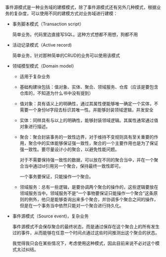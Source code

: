事件源模式是一种业务域的建模模式，除了事件源模式还有另外几种模式，根据业务的复杂度，可以使用不同的建模方式对业务域进行建模：

* 事务脚本模式（Transaction script）

  简单业务。代码里边直接写SQL。这种方式想都不用想，狗都不用

* 活动记录模式（Active record)

  简单业务，针对那种简单的CRUD的业务可以使用该模式

* 领域模型模式（Domain model）

  * 适用于复杂业务

  * 基础构建块包括：值对象、实体、聚合、领域服务、仓库（应该是要包含仓库的，不知道为什么书中没有提到）

  * 值对象：具有语义上的明确性，通过其属性便能够唯一确定一个实体，不需要一个身份Id字段去标识其唯一性。并能够封装领域逻辑，并发安全

  * 实体：同样具有与以上的明确性，能够封装领域逻辑。其属性通常通过值对象进行描述。

  * 聚合：聚合封装事务的一致性边界，对于维持不变规则具有至关重要的作用，聚合中的实体能够保证强一致性，聚合的一个主要作用也是为了保证强一致性。要尽量设计小的聚合，以避免性能问题。

    对于不需要保持强一致性的数据，可以放在不同的聚合当中，并在一个聚合当中通过Id引用另一个聚合，保持最终一致性即可。

    一个事务要保证，只能操作一个聚合。

  * 领域服务：总有一些逻辑，是要协调两个聚合的操作的，这些逻辑要放在领域服务当中。领域服务不是“一个事物要保证只能操作一个聚合”这条原则的例外，他只是能够查询出来多个聚合，并协调多个聚合之间的操作，但是在一个事务当中依然只能对一个聚合进行持久化。

* 事件源模式（Source event)，复杂业务

  事件源模式不会保存聚合的最终状态，而是通过保存在这个聚合上的所有发生过的事件，从而能够在任意一个时间点通过这些时间推测出这个聚合的状态。

  我觉得我只会在某些情况下，考虑使用这种模式，因此目前来说不必对这个模式太过纠结。